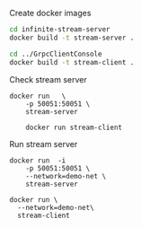 Create docker images

```bash
cd infinite-stream-server
docker build -t stream-server .

cd ../GrpcClientConsole
docker build -t stream-client .
```



Check stream server

```
docker run   \
	-p 50051:50051 \
	stream-server
	
	docker run stream-client
```



Run stream server

```
docker run  -i 
	-p 50051:50051 \
	--network=demo-net \
	stream-server

docker run \
  --network=demo-net\
  stream-client

```



